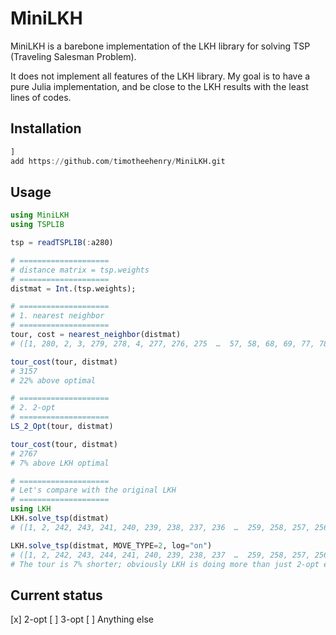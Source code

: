 # MiniLKH

MiniLKH is a barebone implementation of the LKH library for solving TSP (Traveling Salesman Problem).

It does not implement all features of the LKH library.
My goal is to have a pure Julia implementation, and be close to the LKH results with the least lines of codes.

## Installation

```jl
]
add https://github.com/timotheehenry/MiniLKH.git
```

## Usage

```jl
using MiniLKH
using TSPLIB

tsp = readTSPLIB(:a280)

# ====================
# distance matrix = tsp.weights
# ====================
distmat = Int.(tsp.weights);

# ====================
# 1. nearest neighbor
# ====================
tour, cost = nearest_neighbor(distmat)
# ([1, 280, 2, 3, 279, 278, 4, 277, 276, 275  …  57, 58, 68, 69, 77, 78, 186, 204, 205, 206], 3157)

tour_cost(tour, distmat)
# 3157
# 22% above optimal

# ====================
# 2. 2-opt
# ====================
LS_2_Opt(tour, distmat)

tour_cost(tour, distmat)
# 2767
# 7% above LKH optimal

# ====================
# Let's compare with the original LKH
# ====================
using LKH
LKH.solve_tsp(distmat)
# ([1, 2, 242, 243, 241, 240, 239, 238, 237, 236  …  259, 258, 257, 256, 249, 248, 278, 279, 3, 280], 2579)

LKH.solve_tsp(distmat, MOVE_TYPE=2, log="on")
# ([1, 2, 242, 243, 244, 241, 240, 239, 238, 237  …  259, 258, 257, 256, 249, 248, 278, 279, 3, 280], 2579)
# The tour is 7% shorter; obviously LKH is doing more than just 2-opt even if we specify MOVE_TYPE = 2

```



## Current status

[x] 2-opt
[ ] 3-opt
[ ] Anything else


